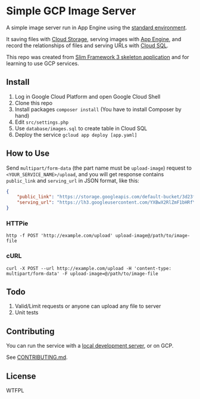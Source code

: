 # Simple GCP Image Server

A simple image server run in App Engine using the [standard environment](https://cloud.google.com/appengine/docs/php/).

It saving files with [Cloud Storage](https://cloud.google.com/storage/), serving images with [App Engine](https://cloud.google.com/appengine/), and record the relationships of files and serving URLs with [Cloud SQL](https://cloud.google.com/sql/).

This repo was created from [Slim Framework 3 skeleton application](https://github.com/slimphp/Slim-Skeleton) and for learning to use GCP services.

## Install

1. Log in Google Cloud Platform and open Google Cloud Shell
2. Clone this repo
3. Install packages `composer install` (You have to install Composer by hand)
4. Edit `src/settings.php`
5. Use `database/images.sql` to create table in Cloud SQL
6. Deploy the service `gcloud app deploy [app.yaml]`

## How to Use

Send `multipart/form-data` (the part name must be `upload-image`) request to `<YOUR_SERVICE_NAME>/upload`, and you will get response contains `public_link` and `serving_url` in JSON format, like this:

```json
{
    "public_link": "https://storage.googleapis.com/default-bucket/3d23fdbe1b5976fd4534636c7507de2909e9dbe0",
    "serving_url": "https://lh3.googleusercontent.com/YXBwX2RlZmF1bHRfYnVja2V0LzNkMjNmZGJlMWI1OTc2ZmQ0NTM0NjM2Yzc1MDdkZTI5MDllOWRiZTA="
}
```

### HTTPie

```shell
http -f POST 'http://example.com/upload' upload-image@/path/to/image-file
```

### cURL

```shell
curl -X POST --url http://example.com/upload -H 'content-type: multipart/form-data' -F upload-image=@/path/to/image-file
```

## Todo

1. Valid/Limit requests or anyone can upload any file to server
2. Unit tests

## Contributing

You can run the service with a [local development server](https://cloud.google.com/appengine/docs/standard/python/tools/using-local-server), or on GCP.

See [CONTRIBUTING.md](CONTRIBUTING.md).

## License

WTFPL
